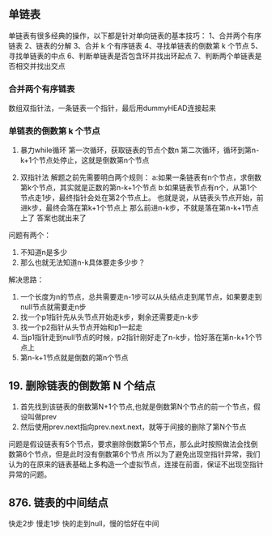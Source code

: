## 单链表
单链表有很多经典的操作，以下都是针对单向链表的基本技巧：
1、合并两个有序链表
2、链表的分解 
3、合并 k 个有序链表 
4、寻找单链表的倒数第 k 个节点
5、寻找单链表的中点
6、判断单链表是否包含环并找出环起点
7、判断两个单链表是否相交并找出交点

### 合并两个有序链表
数组双指针法，一条链表一个指针，最后用dummyHEAD连接起来

### 单链表的倒数第 k 个节点
1. 暴力while循环
第一次循环，获取链表的节点个数n
第二次循环，循环到第n-k+1个节点处停止，这就是倒数第n个节点

2. 双指针法
解题之前先需要明白两个规则：
a:如果一条链表有n个节点，求倒数第k个节点，其实就是正数的第n-k+1个节点
b:如果链表节点有n个，从第1个节点走1步，最终指针会处在第2个节点上。
也就是说，从链表头节点开始，前进k步，最终会落在第k+1个节点上
那么前进n-k步，不就是落在第n-k+1节点上了 答案也就出来了

问题有两个：
1. 不知道n是多少
2. 那么也就无法知道n-k具体要走多少步？

解决思路：
1. 一个长度为n的节点，总共需要走n-1步可以从头结点走到尾节点，如果要走到null节点就需要走n步
2. 找一个p1指针先从头节点开始走k步，剩余还需要走n-k步
3. 找一个p2指针从头节点开始和p1一起走
4. 当p1指针走到null节点的时候，p2指针刚好走了n-k步，恰好落在第n-k+1个节点上
5. 第n-k+1节点就是倒数的第n个节点

## 19. 删除链表的倒数第 N 个结点
1. 首先找到该链表的倒数第N+1个节点,也就是倒数第N个节点的前一个节点，假设叫做prev
2. 然后使用prev.next指向prev.next.next，就等于间接的删除了第N个节点

问题是假设链表有5个节点，要求删除倒数第5个节点，那么此时按照做法会找倒数第6个节点，但是此时没有倒数第6个节点
所以为了避免出现空指针异常，我们认为的在原来的链表基础上多构造一个虚拟节点，连接在前面，保证不出现空指针异常的问题。

## 876. 链表的中间结点
快走2步
慢走1步
快的走到null，慢的恰好在中间